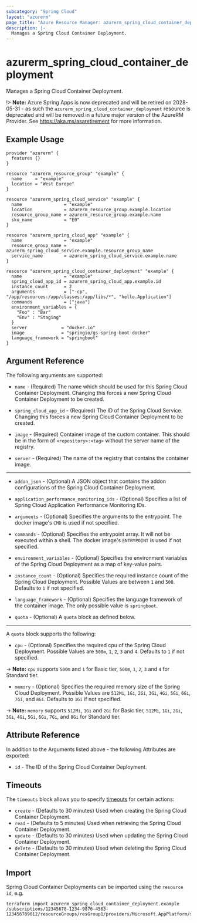 ```yaml
---
subcategory: "Spring Cloud"
layout: "azurerm"
page_title: "Azure Resource Manager: azurerm_spring_cloud_container_deployment"
description: |-
  Manages a Spring Cloud Container Deployment.
---
```


# azurerm_spring_cloud_container_deployment

Manages a Spring Cloud Container Deployment.

!> **Note:** Azure Spring Apps is now deprecated and will be retired on 2028-05-31 - as such the `azurerm_spring_cloud_container_deployment` resource is deprecated and will be removed in a future major version of the AzureRM Provider. See https://aka.ms/asaretirement for more information.

## Example Usage

```hcl
provider "azurerm" {
  features {}
}

resource "azurerm_resource_group" "example" {
  name     = "example"
  location = "West Europe"
}

resource "azurerm_spring_cloud_service" "example" {
  name                = "example"
  location            = azurerm_resource_group.example.location
  resource_group_name = azurerm_resource_group.example.name
  sku_name            = "E0"
}

resource "azurerm_spring_cloud_app" "example" {
  name                = "example"
  resource_group_name = azurerm_spring_cloud_service.example.resource_group_name
  service_name        = azurerm_spring_cloud_service.example.name
}

resource "azurerm_spring_cloud_container_deployment" "example" {
  name                = "example"
  spring_cloud_app_id = azurerm_spring_cloud_app.example.id
  instance_count      = 2
  arguments           = ["-cp", "/app/resources:/app/classes:/app/libs/*", "hello.Application"]
  commands            = ["java"]
  environment_variables = {
    "Foo" : "Bar"
    "Env" : "Staging"
  }
  server             = "docker.io"
  image              = "springio/gs-spring-boot-docker"
  language_framework = "springboot"
}
```

## Argument Reference

The following arguments are supported:

* `name` - (Required) The name which should be used for this Spring Cloud Container Deployment. Changing this forces a new Spring Cloud Container Deployment to be created.

* `spring_cloud_app_id` - (Required) The ID of the Spring Cloud Service. Changing this forces a new Spring Cloud Container Deployment to be created.

* `image` - (Required) Container image of the custom container. This should be in the form of `<repository>:<tag>` without the server name of the registry.

* `server` - (Required) The name of the registry that contains the container image.

---

* `addon_json` - (Optional) A JSON object that contains the addon configurations of the Spring Cloud Container Deployment.

* `application_performance_monitoring_ids` - (Optional) Specifies a list of Spring Cloud Application Performance Monitoring IDs.

* `arguments` - (Optional) Specifies the arguments to the entrypoint. The docker image's `CMD` is used if not specified.

* `commands` - (Optional) Specifies the entrypoint array. It will not be executed within a shell. The docker image's `ENTRYPOINT` is used if not specified.

* `environment_variables` - (Optional) Specifies the environment variables of the Spring Cloud Deployment as a map of key-value pairs.

* `instance_count` - (Optional) Specifies the required instance count of the Spring Cloud Deployment. Possible Values are between `1` and `500`. Defaults to `1` if not specified.

* `language_framework` - (Optional) Specifies the language framework of the container image. The only possible value is `springboot`.

* `quota` - (Optional) A `quota` block as defined below.

---

A `quota` block supports the following:

* `cpu` - (Optional) Specifies the required cpu of the Spring Cloud Deployment. Possible Values are `500m`, `1`, `2`, `3` and `4`. Defaults to `1` if not specified.

-> **Note:** `cpu` supports `500m` and `1` for Basic tier, `500m`, `1`, `2`, `3` and `4` for Standard tier.

* `memory` - (Optional) Specifies the required memory size of the Spring Cloud Deployment. Possible Values are `512Mi`, `1Gi`, `2Gi`, `3Gi`, `4Gi`, `5Gi`, `6Gi`, `7Gi`, and `8Gi`. Defaults to `1Gi` if not specified.

-> **Note:** `memory` supports `512Mi`, `1Gi` and `2Gi` for Basic tier, `512Mi`, `1Gi`, `2Gi`, `3Gi`, `4Gi`, `5Gi`, `6Gi`, `7Gi`, and `8Gi` for Standard tier.

## Attribute Reference

In addition to the Arguments listed above - the following Attributes are exported:

* `id` - The ID of the Spring Cloud Container Deployment.

## Timeouts

The `timeouts` block allows you to specify [timeouts](https://developer.hashicorp.com/terraform/language/resources/configure#define-operation-timeouts) for certain actions:

* `create` - (Defaults to 30 minutes) Used when creating the Spring Cloud Container Deployment.
* `read` - (Defaults to 5 minutes) Used when retrieving the Spring Cloud Container Deployment.
* `update` - (Defaults to 30 minutes) Used when updating the Spring Cloud Container Deployment.
* `delete` - (Defaults to 30 minutes) Used when deleting the Spring Cloud Container Deployment.

## Import

Spring Cloud Container Deployments can be imported using the `resource id`, e.g.

```shell
terraform import azurerm_spring_cloud_container_deployment.example /subscriptions/12345678-1234-9876-4563-123456789012/resourceGroups/resGroup1/providers/Microsoft.AppPlatform/spring/spring1/apps/app1/deployments/deploy1
```
